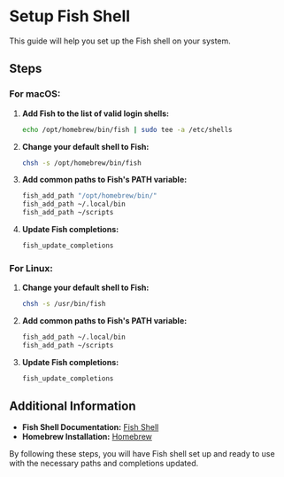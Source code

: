 # Setup Fish Shell

This guide will help you set up the Fish shell on your system.

## Steps

### For macOS:

1. **Add Fish to the list of valid login shells:**

   ```sh
   echo /opt/homebrew/bin/fish | sudo tee -a /etc/shells
   ```

2. **Change your default shell to Fish:**

   ```sh
   chsh -s /opt/homebrew/bin/fish
   ```

3. **Add common paths to Fish's PATH variable:**

   ```sh
   fish_add_path "/opt/homebrew/bin/"
   fish_add_path ~/.local/bin
   fish_add_path ~/scripts
   ```

4. **Update Fish completions:**

   ```sh
   fish_update_completions
   ```

### For Linux:

1. **Change your default shell to Fish:**

   ```sh
   chsh -s /usr/bin/fish
   ```

2. **Add common paths to Fish's PATH variable:**

   ```sh
   fish_add_path ~/.local/bin
   fish_add_path ~/scripts
   ```

3. **Update Fish completions:**

   ```sh
   fish_update_completions
   ```

## Additional Information

- **Fish Shell Documentation:** [Fish Shell](https://fishshell.com/docs/current/)
- **Homebrew Installation:** [Homebrew](https://brew.sh/)

By following these steps, you will have Fish shell set up and ready to use with the necessary paths and completions updated.
